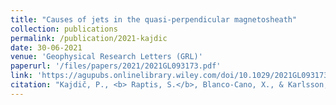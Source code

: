 ```yaml
---
title: "Causes of jets in the quasi-perpendicular magnetosheath"
collection: publications
permalink: /publication/2021-kajdic
date: 30-06-2021
venue: 'Geophysical Research Letters (GRL)'
paperurl: '/files/papers/2021/2021GL093173.pdf'
link: 'https://agupubs.onlinelibrary.wiley.com/doi/10.1029/2021GL093173'
citation: "Kajdič, P., <b> Raptis, S.</b>, Blanco-Cano, X., & Karlsson, T. (2021). Causes of jets in the quasi-perpendicular magnetosheath. Geophysical Research Letters, 48, e2021GL093173.  doi:10.1029/2021GL093173"
---
```

